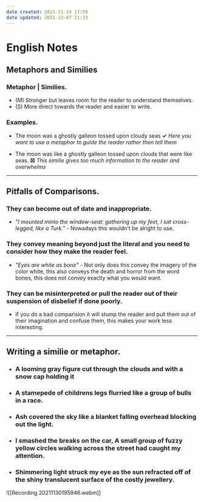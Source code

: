 ```yaml
---
date created: 2021-11-24 17:59
date updated: 2021-12-07 21:13
---
```


# English Notes

## Metaphors and Similies

### **Metaphor** | **Similies**.

- (M) Stronger but leaves room for the reader to understand themselves.
- (S) More direct towards the reader and easier to write.

### Examples.

- The moon was a ghostly galleon tossed upon cloudy seas  **✓** _Here you want to use a metaphor to guide the reader rather then tell them_

- The moon was like a ghostly galleon tossed upon clouds that were like seas. **☒** _This similie gives too much information to the reader and overwhelms_

---

## Pitfalls of Comparisons.

### They can become out of date and inappropriate.

- _"I mounted minto the window-seat: gathering up my feet, I sat cross-legged, like a Turk."_ - Nowadays this wouldn't be alright to use.

### They convey meaning beyond just the literal and you need to consider how they make the reader feel.

- _"Eyes are white as bone"_ - Not only does this convey the imagery of the color white, this also conveys the death and horror from the word bones, this does not convey exactly what you would want.

### They can be misinterpreted or pull the reader out of their suspension of disbelief if done poorly.

- If you do a bad comparision it will stump the reader and pull them out of their imagination and confuse them, this makes your work less interesting.

---

## Writing a similie or metaphor.

- ### A looming gray figure cut through the clouds and with a snow cap holding it

- ### A stamepede of childrens legs flurried like a group of bulls in a race.

- ### Ash covered the sky like a blanket falling overhead blocking out the light.

- ### I smashed the breaks on the car, A small group of fuzzy yellow circles walking across the street had caught my attention.

- ### Shimmering light struck my eye as the sun refracted off of the shiny translucent surface of the costly jewellery.

![[Recording 20211130195946.webm]]
